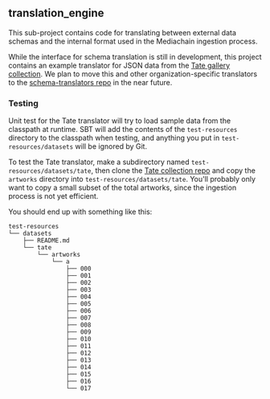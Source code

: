 ## translation_engine

This sub-project contains code for translating between external data schemas and the
internal format used in the Mediachain ingestion process.

While the interface for schema translation is still in development, this project contains
an example translator for JSON data from the 
[Tate gallery collection](https://github.com/tategallery/collection).  We plan to move this and
other organization-specific translators to the 
[schema-translators repo](https://github.com/mediachain/schema-translators) in the near future.


### Testing
Unit test for the Tate translator will try to load sample data from the classpath at runtime.
SBT will add the contents of the `test-resources` directory to the classpath when testing,
and anything you put in `test-resources/datasets` will be ignored by Git.

To test the Tate translator, make a subdirectory named `test-resources/datasets/tate`, then
clone the [Tate collection repo](https://github.com/tategallery/collection)
and copy the `artworks` directory into `test-resources/datasets/tate`.  You'll probably only want
to copy a small subset of the total artworks, since the ingestion process is not yet efficient.

You should end up with something like this:

```
test-resources
└── datasets
    ├── README.md
    └── tate
        └── artworks
            └── a
                ├── 000
                ├── 001
                ├── 002
                ├── 003
                ├── 004
                ├── 005
                ├── 006
                ├── 007
                ├── 008
                ├── 009
                ├── 010
                ├── 011
                ├── 012
                ├── 013
                ├── 014
                ├── 015
                ├── 016
                └── 017
```